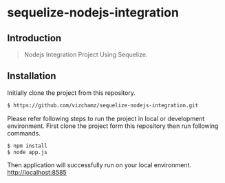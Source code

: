 # sequelize-nodejs-integration

## Introduction

> Nodejs Integration Project Using Sequelize.

## Installation

Initially clone the project from this repository.

```sh
$ https://github.com/vizchamz/sequelize-nodejs-integration.git
```

Please refer following steps to run the project in local or development
environment. First clone the project form this repository then run following
commands.

```sh
$ npm install
$ node app.js
```

Then application will successfully run on your local environment.
[http://localhost:8585](http://localhost:8585)
